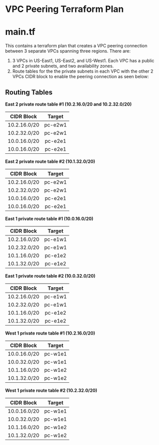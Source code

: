 # VPC Peering Terraform Plan
# main.tf
This contains a terraform plan that creates a VPC peering connection between 3 separate VPCs spanning three regions. There are:
1. 3 VPCs in US-East1, US-East2, and US-West1. Each VPC has a public and 2 private subnets, and two availability zones. 
2. Route tables for the the private subnets in each VPC with the other 2 VPCs CIDR block to enable the peering connection as seen below:

## Routing Tables

**East 2 private route table #1 (10.2.16.0/20 and 10.2.32.0/20)**

| CIDR Block   | Target |
|:------------:|:------:|
| 10.2.16.0/20 | pc-e2w1 |
| 10.2.32.0/20 | pc-e2w1 |
| 10.0.16.0/20 | pc-e2e1 |
| 10.0.16.0/20 | pc-e2e1 |

**East 2 private route table #2 (10.1.32.0/20)**

| CIDR Block   | Target |
|:------------:|:------:|
| 10.2.16.0/20 | pc-e2w1 |
| 10.2.32.0/20 | pc-e2w1 |
| 10.0.16.0/20 | pc-e2e1 |
| 10.0.16.0/20 | pc-e2e1 |

**East 1 private route table #1 (10.0.16.0/20)**

| CIDR Block   | Target |
|:------------:|:------:|
| 10.2.16.0/20 | pc-e1w1 |
| 10.2.32.0/20 | pc-e1w1 |
| 10.1.16.0/20 | pc-e1e2 |
| 10.1.32.0/20 | pc-e1e2 |

**East 1 private route table #2 (10.0.32.0/20)**

| CIDR Block   | Target |
|:------------:|:------:|
| 10.2.16.0/20 | pc-e1w1 |
| 10.2.32.0/20 | pc-e1w1 |
| 10.1.16.0/20 | pc-e1e2 |
| 10.1.32.0/20 | pc-e1e2 |

**West 1 private route table #1 (10.2.16.0/20)**

| CIDR Block   | Target |
|:------------:|:------:|
| 10.0.16.0/20 | pc-w1e1 |
| 10.0.32.0/20 | pc-w1e1 |
| 10.1.16.0/20 | pc-w1e2 |
| 10.1.32.0/20 | pc-w1e2 |

**West 1 private route table #2 (10.2.32.0/20)**

| CIDR Block   | Target |
|:------------:|:------:|
| 10.0.16.0/20 | pc-w1e1 |
| 10.0.32.0/20 | pc-w1e1 |
| 10.1.16.0/20 | pc-w1e2 |
| 10.1.32.0/20 | pc-w1e2 |
